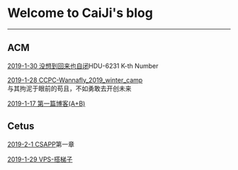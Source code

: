 # Welcome to CaiJi's blog

------------------------
## ACM

[2019-1-30 没想到回来也自闭](./Blog/ACM/2019/1/2019-1-30.md)HDU-6231 K-th Number

[2019-1-28 CCPC-Wannafly_2019_winter_camp](./Blog/ACM/ccpc-wannafly/2019_winter_camp/camp.md)<br />
与其拘泥于眼前的苟且，不如勇敢去开创未来

[2019-1-17 第一篇博客(A+B)](./Blog/ACM/someproblem/2019-1-17.md)

## Cetus

[2019-2-1 CSAPP](./Blog/Cetus/2019/2/2019-2-1_CSAPP.md)第一章

[2019-1-29 VPS-搭梯子](./Blog/Cetus/2019/1/2019-1-29_vps.md)